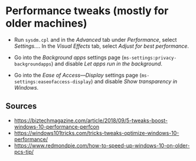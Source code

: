 # Performance tweaks (mostly for older machines)

* Run `sysdm.cpl` and in the *Advanced* tab under *Performance*, select *Settings...*. In the *Visual Effects* tab, select *Adjust for best performance*.

* Go into the *Background apps* settings page (`ms-settings:privacy-backgroundapps`) and disable *Let apps run in the background*.

* Go into the *Ease of Access—Display* settings page (`ms-settings:easeofaccess-display`) and disable *Show transparency in Windows*.

## Sources

* https://biztechmagazine.com/article/2018/09/5-tweaks-boost-windows-10-performance-perfcon
* https://windows101tricks.com/tricks-tweaks-optimize-windows-10-performance/
* https://www.redmondpie.com/how-to-speed-up-windows-10-on-older-pcs-tip/

